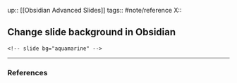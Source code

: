 up:: [[Obsidian Advanced Slides]]
tags:: #note/reference 
X:: 

## Change slide background in Obsidian

```
<!-- slide bg="aquamarine" -->
```

---
### References


